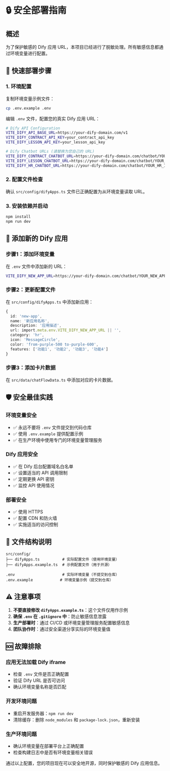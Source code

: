 # 🔒 安全部署指南

## 概述
为了保护敏感的 Dify 应用 URL，本项目已经进行了脱敏处理。所有敏感信息都通过环境变量进行配置。

## 🚀 快速部署步骤

### 1. 环境配置

复制环境变量示例文件：
```bash
cp .env.example .env
```

编辑 `.env` 文件，配置您的真实 Dify 应用 URL：
```bash
# Dify API Configuration
VITE_DIFY_API_BASE_URL=https://your-dify-domain.com/v1
VITE_DIFY_CONTRACT_API_KEY=your_contract_api_key
VITE_DIFY_LESSON_API_KEY=your_lesson_api_key

# Dify Chatbot URLs (请替换为您自己的 URL)
VITE_DIFY_CONTRACT_CHATBOT_URL=https://your-dify-domain.com/chatbot/YOUR_CONTRACT_ID
VITE_DIFY_LESSON_CHATBOT_URL=https://your-dify-domain.com/chatbot/YOUR_LESSON_ID
VITE_DIFY_HR_CHATBOT_URL=https://your-dify-domain.com/chatbot/YOUR_HR_ID
```

### 2. 配置文件检查

确认 `src/config/difyApps.ts` 文件已正确配置为从环境变量读取 URL。

### 3. 安装依赖并启动

```bash
npm install
npm run dev
```

## 🔧 添加新的 Dify 应用

### 步骤1：添加环境变量
在 `.env` 文件中添加新的 URL：
```bash
VITE_DIFY_NEW_APP_URL=https://your-dify-domain.com/chatbot/YOUR_NEW_APP_ID
```

### 步骤2：更新配置文件
在 `src/config/difyApps.ts` 中添加新应用：
```typescript
{
  id: 'new-app',
  name: '新应用名称',
  description: '应用描述',
  url: import.meta.env.VITE_DIFY_NEW_APP_URL || '',
  category: 'hr',
  icon: 'MessageCircle',
  color: 'from-purple-500 to-purple-600',
  features: ['功能1', '功能2', '功能3', '功能4']
}
```

### 步骤3：添加卡片数据
在 `src/data/chatFlowData.ts` 中添加对应的卡片数据。

## 🛡️ 安全最佳实践

### 环境变量安全
- ✅ 永远不要将 `.env` 文件提交到代码仓库
- ✅ 使用 `.env.example` 提供配置示例
- ✅ 在生产环境中使用专门的环境变量管理服务

### Dify 应用安全
- ✅ 在 Dify 后台配置域名白名单
- ✅ 设置适当的 API 调用限制
- ✅ 定期更换 API 密钥
- ✅ 监控 API 使用情况

### 部署安全
- ✅ 使用 HTTPS
- ✅ 配置 CDN 和防火墙
- ✅ 实施适当的访问控制

## 📁 文件结构说明

```
src/config/
├── difyApps.ts          # 实际配置文件（使用环境变量）
├── difyApps.example.ts  # 示例配置文件（用于开源）
```

```
.env                     # 实际环境变量（不提交到仓库）
.env.example            # 环境变量示例（提交到仓库）
```

## ⚠️ 注意事项

1. **不要直接修改 `difyApps.example.ts`**：这个文件仅用作示例
2. **确保 `.env` 在 `.gitignore` 中**：防止敏感信息泄露
3. **生产部署时**：通过 CI/CD 或环境变量管理服务配置敏感信息
4. **团队协作时**：通过安全渠道分享实际的环境变量值

## 🆘 故障排除

### 应用无法加载 Dify iframe
- 检查 `.env` 文件是否正确配置
- 验证 Dify URL 是否可访问
- 确认环境变量名称是否匹配

### 开发环境问题
- 重启开发服务器：`npm run dev`
- 清除缓存：删除 `node_modules` 和 `package-lock.json`，重新安装

### 生产环境问题
- 确认环境变量在部署平台上正确配置
- 检查构建日志中是否有环境变量相关错误

通过以上配置，您的项目现在可以安全地开源，同时保护敏感的 Dify 应用信息。

